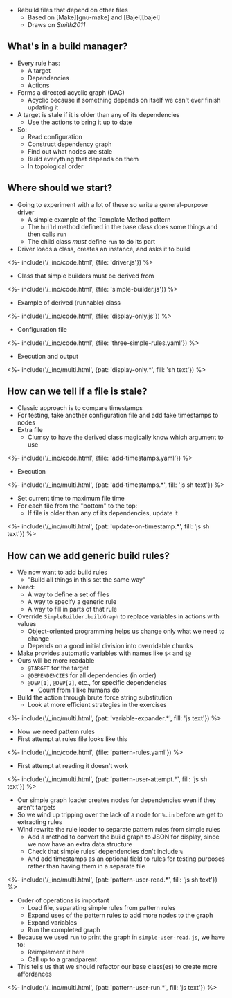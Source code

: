 ---
---

-   Rebuild files that depend on other files
    -   Based on [Make][gnu-make] and [Bajel][bajel]
    -   Draws on <cite>Smith2011</cite>

## What's in a build manager?

-   Every rule has:
    -   A <g key="build_target">target</g>
    -   <g key="build_dependency">Dependencies</g>
    -   <g key="build_action">Actions</g>
-   Forms a <g key="dag">directed acyclic graph</g> (DAG)
    -   Acyclic because if something depends on itself we can't ever finish updating it
-   A target is <g key="build_stale">stale</g> if it is older than any of its dependencies
    -   Use the actions to bring it up to date
-   So:
    -   Read configuration
    -   Construct dependency graph
    -   Find out what nodes are stale
    -   Build everything that depends on them
    -   In <g key="topological_order">topological order</g>

## Where should we start?

-   Going to experiment with a lot of these so write a general-purpose driver
    -   A simple example of the <g key="template_method_pattern">Template Method</g> pattern
    -   The `build` method defined in the base class does some things and then calls `run`
    -   The child class *must* define `run` to do its part
-   Driver loads a class, creates an instance, and asks it to build

<%- include('/_inc/code.html', {file: 'driver.js'}) %>

-   Class that simple builders must be derived from

<%- include('/_inc/code.html', {file: 'simple-builder.js'}) %>

-   Example of derived (runnable) class

<%- include('/_inc/code.html', {file: 'display-only.js'}) %>

-   Configuration file

<%- include('/_inc/code.html', {file: 'three-simple-rules.yaml'}) %>

-   Execution and output

<%- include('/_inc/multi.html', {pat: 'display-only.*', fill: 'sh text'}) %>

## How can we tell if a file is stale?

-   Classic approach is to compare timestamps
-   For testing, take another configuration file and add fake timestamps to nodes
-   Extra file
    -   Clumsy to have the derived class magically know which argument to use

<%- include('/_inc/code.html', {file: 'add-timestamps.yaml'}) %>

-   Execution

<%- include('/_inc/multi.html', {pat: 'add-timestamps.*', fill: 'js sh text'}) %>

-   Set current time to maximum file time
-   For each file from the "bottom" to the top:
    -   If file is older than any of its dependencies, update it

<%- include('/_inc/multi.html', {pat: 'update-on-timestamp.*', fill: 'js sh text'}) %>

## How can we add generic build rules?

-   We now want to add <g key="build_rule">build rules</g>
    -   "Build all things in this set the same way"
-   Need:
    -   A way to define a set of files
    -   A way to specify a generic rule
    -   A way to fill in parts of that rule
-   Override `SimpleBuilder.buildGraph` to replace variables in actions with values
    -   Object-oriented programming helps us change only what we need to change
    -   Depends on a good initial division into overridable chunks
-   Make provides <g key="automatic_variable">automatic variables</g> with names like `$<` and `$@`
-   Ours will be more readable
    -   `@TARGET` for the target
    -   `@DEPENDENCIES` for all dependencies (in order)
    -   `@DEP[1]`, `@DEP[2]`, etc., for specific dependencies
        -   Count from 1 like humans do
-   Build the action through brute force string substitution
    -   Look at more efficient strategies in the exercises

<%- include('/_inc/multi.html', {pat: 'variable-expander.*', fill: 'js text'}) %>

-   Now we need <g key="pattern_rule">pattern rules</g>
-   First attempt at rules file looks like this

<%- include('/_inc/code.html', {file: 'pattern-rules.yaml'}) %>

-   First attempt at reading it doesn't work

<%- include('/_inc/multi.html', {pat: 'pattern-user-attempt.*', fill: 'js sh text'}) %>

-   Our simple graph loader creates nodes for dependencies even if they aren't targets
-   So we wind up tripping over the lack of a node for `%.in` before we get to extracting rules
-   Wind rewrite the rule loader to separate pattern rules from simple rules
    -   Add a method to convert the build graph to JSON for display, since we now have an extra data structure
    -   Check that simple rules' dependencies don't include `%`
    -   And add timestamps as an optional field to rules for testing purposes rather than having them in a separate file

<%- include('/_inc/multi.html', {pat: 'pattern-user-read.*', fill: 'js sh text'}) %>

-   Order of operations is important
    -   Load file, separating simple rules from pattern rules
    -   Expand uses of the pattern rules to add more nodes to the graph
    -   Expand variables
    -   Run the completed graph
-   Because we used `run` to print the graph in `simple-user-read.js`, we have to:
    -   Reimplement it here
    -   Call up to a grandparent
-   This tells us that we should refactor our base class(es) to create more <g key="affordance">affordances</g>

<%- include('/_inc/multi.html', {pat: 'pattern-user-run.*', fill: 'js text'}) %>
